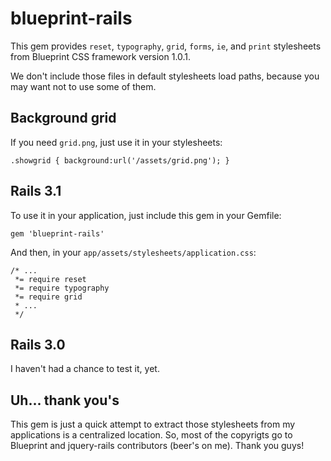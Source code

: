 # blueprint-rails

This gem provides `reset`, `typography`, `grid`, `forms`, `ie`, and `print`
stylesheets from Blueprint CSS framework version 1.0.1.

We don't include those files in default stylesheets load paths, because you
may want not to use some of them.

## Background grid

If you need `grid.png`, just use it in your stylesheets:

    .showgrid { background:url('/assets/grid.png'); }

## Rails 3.1

To use it in your application, just include this gem in your Gemfile:

    gem 'blueprint-rails'

And then, in your `app/assets/stylesheets/application.css`:

    /* ...
     *= require reset
     *= require typography
     *= require grid
     * ...
     */

## Rails 3.0

I haven't had a chance to test it, yet.

## Uh... thank you's

This gem is just a quick attempt to extract those stylesheets from my
applications is a centralized location. So, most of the copyrigts go to Blueprint
and jquery-rails contributors (beer's on me). Thank you guys!

